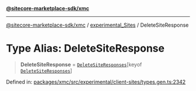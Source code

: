 [**@sitecore-marketplace-sdk/xmc**](../../../../README.md)

***

[@sitecore-marketplace-sdk/xmc](../../../../README.md) / [experimental\_Sites](../README.md) / DeleteSiteResponse

# Type Alias: DeleteSiteResponse

> **DeleteSiteResponse** = [`DeleteSiteResponses`](DeleteSiteResponses.md)\[keyof [`DeleteSiteResponses`](DeleteSiteResponses.md)\]

Defined in: [packages/xmc/src/experimental/client-sites/types.gen.ts:2342](https://github.com/Sitecore/marketplace-sdk/blob/main/packages/xmc/src/experimental/client-sites/types.gen.ts#L2342)
